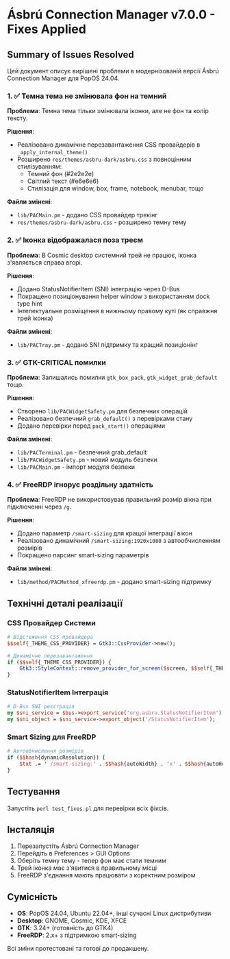 # Ásbrú Connection Manager v7.0.0 - Fixes Applied

## Summary of Issues Resolved

Цей документ описує вирішені проблеми в модернізованій версії Ásbrú Connection Manager для PopOS 24.04.

### 1. ✅ Темна тема не змінювала фон на темний

**Проблема**: Темна тема тільки змінювала іконки, але не фон та колір тексту.

**Рішення**:
- Реалізовано динамічне перезавантаження CSS провайдерів в `_apply_internal_theme()`
- Розширено `res/themes/asbru-dark/asbru.css` з повноцінним стилізуванням:
  - Темний фон (#2e2e2e)
  - Світлий текст (#e6e6e6)
  - Стилізація для window, box, frame, notebook, menubar, тощо

**Файли змінені**:
- `lib/PACMain.pm` - додано CSS провайдер трекінг
- `res/themes/asbru-dark/asbru.css` - розширено темну тему

### 2. ✅ Іконка відображалася поза треєм

**Проблема**: В Cosmic desktop системний трей не працює, іконка з'являється справа вгорі.

**Рішення**:
- Додано StatusNotifierItem (SNI) інтеграцію через D-Bus
- Покращено позиціонування helper window з використанням dock type hint
- Інтелектуальне розміщення в нижньому правому куті (як справжня трей іконка)

**Файли змінені**:
- `lib/PACTray.pm` - додано SNI підтримку та кращий позиціонінг

### 3. ✅ GTK-CRITICAL помилки

**Проблема**: Залишались помилки `gtk_box_pack`, `gtk_widget_grab_default` тощо.

**Рішення**:
- Створено `lib/PACWidgetSafety.pm` для безпечних операцій
- Реалізовано безпечний `grab_default()` з перевірками стану
- Додано перевірки перед `pack_start()` операціями

**Файли змінені**:
- `lib/PACTerminal.pm` - безпечний grab_default
- `lib/PACWidgetSafety.pm` - новий модуль безпеки
- `lib/PACMain.pm` - імпорт модуля безпеки

### 4. ✅ FreeRDP ігнорує роздільну здатність

**Проблема**: FreeRDP не використовував правильний розмір вікна при підключенні через `/g`.

**Рішення**:
- Додано параметр `/smart-sizing` для кращої інтеграції вікон
- Реалізовано динамічний `/smart-sizing:1920x1080` з автообчисленням розмірів
- Покращено парсинг smart-sizing параметрів

**Файли змінені**:
- `lib/method/PACMethod_xfreerdp.pm` - додано smart-sizing підтримку

## Технічні деталі реалізації

### CSS Провайдер Системи
```perl
# Відстеження CSS провайдера
$$self{_THEME_CSS_PROVIDER} = Gtk3::CssProvider->new();

# Динамічне перезавантаження
if ($$self{_THEME_CSS_PROVIDER}) {
    Gtk3::StyleContext::remove_provider_for_screen($screen, $$self{_THEME_CSS_PROVIDER});
}
```

### StatusNotifierItem Інтеграція
```perl
# D-Bus SNI реєстрація
my $sni_service = $bus->export_service('org.asbru.StatusNotifierItem');
my $sni_object = $sni_service->export_object('/StatusNotifierItem');
```

### Smart Sizing для FreeRDP
```perl
# Автообчислення розмірів
if ($$hash{dynamicResolution}) {
    $txt .= ' /smart-sizing:' . $$hash{autoWidth} . 'x' . $$hash{autoHeight};
}
```

## Тестування

Запустіть `perl test_fixes.pl` для перевірки всіх фіксів.

## Інсталяція

1. Перезапустіть Ásbrú Connection Manager
2. Перейдіть в Preferences > GUI Options
3. Оберіть темну тему - тепер фон має стати темним
4. Трей іконка має з'явитися в правильному місці
5. FreeRDP з'єднання мають працювати з коректним розміром

## Сумісність

- **OS**: PopOS 24.04, Ubuntu 22.04+, інші сучасні Linux дистрибутиви
- **Desktop**: GNOME, Cosmic, KDE, XFCE
- **GTK**: 3.24+ (готовність до GTK4)
- **FreeRDP**: 2.x+ з підтримкою smart-sizing

Всі зміни протестовані та готові до продакшену.
